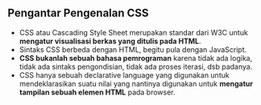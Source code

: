 ## Pengantar Pengenalan CSS

- CSS atau Cascading Style Sheet merupakan standar dari W3C untuk **mengatur visualisasi berkas yang ditulis pada HTML**.
- Sintaks CSS berbeda dengan HTML, begitu pula dengan JavaScript.
- **CSS bukanlah sebuah bahasa pemrograman** karena tidak ada logika, tidak ada sintaks pengondisian, tidak ada proses iterasi, dsb padanya.
- CSS hanya sebuah declarative language yang digunakan untuk mendeklarasikan suatu nilai yang nantinya digunakan untuk **mengatur tampilan sebuah elemen HTML** pada browser.
